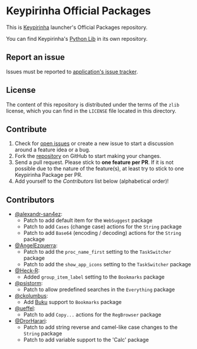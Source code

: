 # Keypirinha Official Packages

This is [Keypirinha](http://keypirinha.com) launcher's Official Packages
repository.

You can find Keypirinha's [Python Lib](https://github.com/Keypirinha/PythonLib)
in its own repository.

## Report an issue

Issues must be reported to [application's issue tracker][app_issues].

## License

The content of this repository is distributed under the terms of the `zlib`
license, which you can find in the `LICENSE` file located in this directory.

## Contribute

1. Check for [open issues][app_issues] or create a new issue to start a
   discussion around a feature idea or a bug.
2. Fork the [repository][packs_repo] on GitHub to start making your changes.
3. Send a pull request.
   Please stick to **one feature per PR**. If it is not possible due to the
   nature of the feature(s), at least try to stick to one Keypirinha Package per
   PR.
4. Add yourself to the *Contributors* list below (alphabetical order)!

[app_issues]: https://github.com/Keypirinha/Keypirinha/issues
[packs_repo]: https://github.com/Keypirinha/Packages

## Contributors

* [@alexandr-san4ez](https://github.com/alexandr-san4ez):
  - Patch to add default item for the `WebSuggest` package
  - Patch to add `Cases` (change case) actions for the `String` package
  - Patch to add `Base64` (encoding / decoding) actions for the `String` package
* [@AngelEzquerra](https://github.com/AngelEzquerra):
  - Patch to add the `proc_name_first` setting to the `TaskSwitcher` package
  - Patch to add the `show_app_icons` setting to the `TaskSwitcher` package
* [@Heck-R](https://github.com/Heck-R):
  - Added `group_item_label` setting to the `Bookmarks` package
* [@psistorm](https://github.com/psistorm):
  - Patch to allow predefined searches in the `Everything` package
* [@ckolumbus](https://github.com/ckolumbus):
  - Add [Buku](https://github.com/jarun/Buku/) support to `Bookmarks` package
* [@ueffel](https://github.com/ueffel):
  - Patch to add `Copy...` actions for the `RegBrowser` package
* [@DrorHarari](https://github.com/DrorHarari):
  - Patch to add string reverse and camel-like case changes to the `String` package
  - Patch to add variable support to the 'Calc' package
